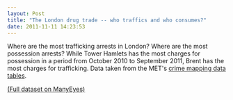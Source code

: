 ```yaml
---
layout: Post
title: "The London drug trade -- who traffics and who consumes?"
date: 2011-11-11 14:23:53
---
```


Where are the most trafficking arrests in London? Where are the most possession arrests? While Tower Hamlets has the most charges for possession in a period from October 2010 to September 2011, Brent has the most charges for trafficking. Data taken from the MET's <a href="http://maps.met.police.uk/tables.htm">crime mapping data tables</a>.
<script type="text/javascript" src="http://www-958.ibm.com/me/visualizations/be7cf1b80c5811e19fe6000255111976/comments/be901a040c5811e19fe6000255111976.js"></script>

<a href="http://www-958.ibm.com/software/data/cognos/manyeyes/datasets/e044e8020c5611e18923000255111976/versions/1">(Full dataset on ManyEyes)</a>